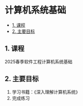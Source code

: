 # 计算机系统基础

- [1. 课程](#1-课程)
- [2. 主要目标](#2-主要目标)

## 1. 课程

2025春季软件工程计算机系统基础  

## 2. 主要目标

1. 学习书籍：《深入理解计算机系统》  
2. 完成练习  
